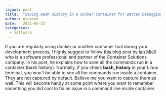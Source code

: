 ```yaml
---
layout: post
title:  "Saving Bash History in a Docker Container for Better Debugging"
author: Alperen
date:   2022-04-22
categories:
  - Software
---
```


If you are regularly using docker or another container tool during your development process, I highly suggest to follow [this](https://zwischenzugs.com/2015/06/14/my-favourite-docker-tip/) blog post by [Ian Miell](https://www.linkedin.com/in/ian-miell-694496/) who is a software professional and partner of the Container Solutions company. In his post, he explains how to save all the commands run in a container (bash history). Normally, if you check **bash_history** in your Linux terminal, you won't be able to see all the commands run inside a container. They are not captured by default. Believe me you want to capture them as well. This will become handy at some point where you want to remember something you did cool to fix an issue in a command line inside container.
